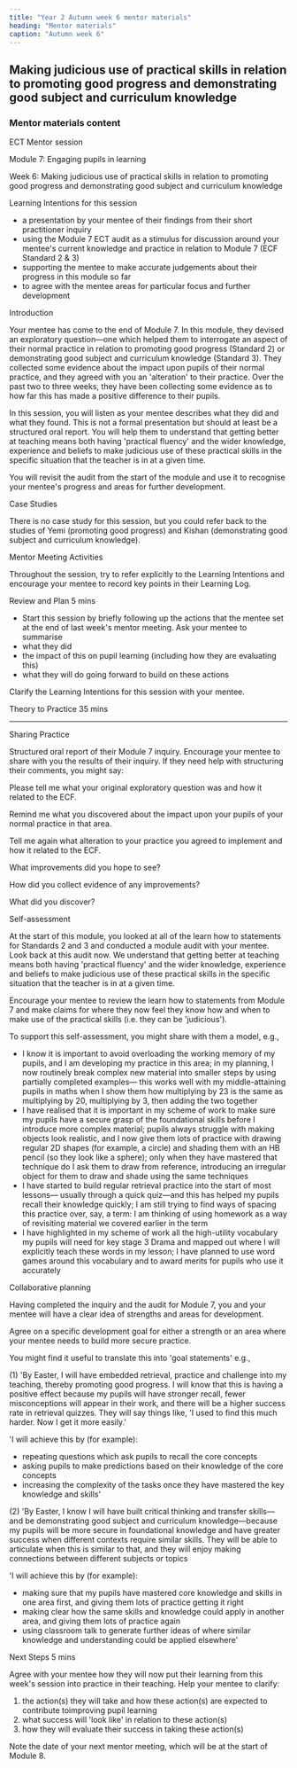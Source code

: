 ```yaml
---
title: "Year 2 Autumn week 6 mentor materials"
heading: "Mentor materials"
caption: "Autumn week 6"
---
```


## Making judicious use of practical skills in relation to promoting good progress and demonstrating good subject and curriculum knowledge

### Mentor materials content

ECT Mentor session

Module 7: Engaging pupils in learning

Week 6: Making judicious use of practical skills in relation to promoting good progress and demonstrating good subject and curriculum knowledge

Learning Intentions for this session

- a presentation by your mentee of their findings from their short practitioner inquiry
- using the Module 7 ECT audit as a stimulus for discussion around your mentee's current knowledge and practice in relation to Module 7 (ECF Standard 2 & 3)
- supporting the mentee to make accurate judgements about their progress in this module so far
- to agree with the mentee areas for particular focus and further development

Introduction

Your mentee has come to the end of Module 7. In this module, they devised an exploratory question—one which helped them to interrogate an aspect of their normal practice in relation to promoting good progress (Standard 2) or demonstrating good subject and curriculum knowledge (Standard 3). They collected some evidence about the impact upon pupils of their normal practice, and they agreed with you an 'alteration' to their practice. Over the past two to three weeks, they have been collecting some evidence as to how far this has made a positive difference to their pupils.

In this session, you will listen as your mentee describes what they did and what they found. This is not a formal presentation but should at least be a structured oral report. You will help them to understand that getting better at teaching means both having 'practical fluency' and the wider knowledge, experience and beliefs to make judicious use of these practical skills in the specific situation that the teacher is in at a given time.

You will revisit the audit from the start of the module and use it to recognise your mentee's progress and areas for further development.

Case Studies

There is no case study for this session, but you could refer back to the studies of Yemi (promoting good progress) and Kishan (demonstrating good subject and curriculum knowledge).

Mentor Meeting Activities

Throughout the session, try to refer explicitly to the Learning Intentions and encourage your mentee to record key points in their Learning Log.

Review and Plan 5 mins

- Start this session by briefly following up the actions that the mentee set at the end of last week's mentor meeting. Ask your mentee to summarise
- what they did
- the impact of this on pupil learning (including how they are evaluating this)
- what they will do going forward to build on these actions

Clarify the Learning Intentions for this session with your mentee.

Theory to Practice 35 mins

---

Sharing Practice

Structured oral report of their Module 7 inquiry. Encourage your mentee to share with you the results of their inquiry. If they need help with structuring their comments, you might say:

Please tell me what your original exploratory question was and how it related to the ECF.

Remind me what you discovered about the impact upon your pupils of your normal practice in that area.

Tell me again what alteration to your practice you agreed to implement and how it related to the ECF.

What improvements did you hope to see?

How did you collect evidence of any improvements?

What did you discover?

Self-assessment

At the start of this module, you looked at all of the learn how to statements for Standards 2 and 3 and conducted a module audit with your mentee. Look back at this audit now. We understand that getting better at teaching means both having 'practical fluency' and the wider knowledge, experience and beliefs to make judicious use of these practical skills in the specific situation that the teacher is in at a given time.

Encourage your mentee to review the learn how to statements from Module 7 and make claims for where they now feel they know how and when to make use of the practical skills (i.e. they can be 'judicious').

To support this self-assessment, you might share with them a model, e.g.,

- I know it is important to avoid overloading the working memory of my pupils, and I am developing my practice in this area; in my planning, I now routinely break complex new material into smaller steps by using partially completed examples— this works well with my middle-attaining pupils in maths when I show them how multiplying by 23 is the same as multiplying by 20, multiplying by 3, then adding the two together
- I have realised that it is important in my scheme of work to make sure my pupils have a secure grasp of the foundational skills before I introduce more complex material; pupils always struggle with making objects look realistic, and I now give them lots of practice with drawing regular 2D shapes (for example, a circle) and shading them with an HB pencil (so they look like a sphere); only when they have mastered that technique do I ask them to draw from reference, introducing an irregular object for them to draw and shade using the same techniques
- I have started to build regular retrieval practice into the start of most lessons— usually through a quick quiz—and this has helped my pupils recall their knowledge quickly; I am still trying to find ways of spacing this practice over, say, a term: I am thinking of using homework as a way of revisiting material we covered earlier in the term
- I have highlighted in my scheme of work all the high-utility vocabulary my pupils will need for key stage 3 Drama and mapped out where I will explicitly teach these words in my lesson; I have planned to use word games around this vocabulary and to award merits for pupils who use it accurately

Collaborative planning

Having completed the inquiry and the audit for Module 7, you and your mentee will have a clear idea of strengths and areas for development.

Agree on a specific development goal for either a strength or an area where your mentee needs to build more secure practice.

You might find it useful to translate this into 'goal statements' e.g.,

(1) 'By Easter, I will have embedded retrieval, practice and challenge into my teaching, thereby promoting good progress. I will know that this is having a positive effect because my pupils will have stronger recall, fewer misconceptions will appear in their work, and there will be a higher success rate in retrieval quizzes. They will say things like, 'I used to find this much harder. Now I get it more easily.'

'I will achieve this by (for example):

- repeating questions which ask pupils to recall the core concepts
- asking pupils to make predictions based on their knowledge of the core concepts
- increasing the complexity of the tasks once they have mastered the key knowledge and skills'

(2) 'By Easter, I know I will have built critical thinking and transfer skills—and be demonstrating good subject and curriculum knowledge—because my pupils will be more secure in foundational knowledge and have greater success when different contexts require similar skills. They will be able to articulate when this is similar to that, and they will enjoy making connections between different subjects or topics

'I will achieve this by (for example):

- making sure that my pupils have mastered core knowledge and skills in one area first, and giving them lots of practice getting it right
- making clear how the same skills and knowledge could apply in another area, and giving them lots of practice again
- using classroom talk to generate further ideas of where similar knowledge and understanding could be applied elsewhere'

Next Steps 5 mins

Agree with your mentee how they will now put their learning from this week's session into practice in their teaching. Help your mentee to clarify:

1. the action(s) they will take and how these action(s) are expected to contribute toimproving pupil learning
2. what success will 'look like' in relation to these action(s)
3. how they will evaluate their success in taking these action(s)

Note the date of your next mentor meeting, which will be at the start of Module 8.
